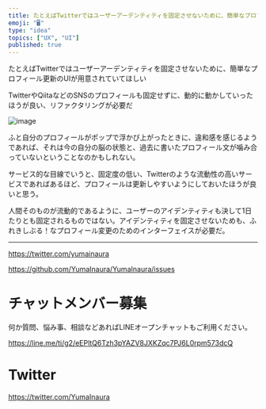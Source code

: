 ```yaml
---
title: たとえばTwitterではユーザーアーデンティティを固定させないために、簡単なプロフィール更新のUIが用意されていてほしい
emoji: "🖥"
type: "idea"
topics: ["UX", "UI"]
published: true
---
```


たとえばTwitterではユーザーアーデンティティを固定させないために、簡単なプロフィール更新のUIが用意されていてほしい

TwitterやQiitaなどのSNSのプロフィールも固定せずに、動的に動かしていったほうが良い、リファクタリングが必要だ

![image](https://user-images.githubusercontent.com/13635059/51079873-55094880-1713-11e9-8880-9f24cc89b8bb.png)

ふと自分のプロフィールがポップで浮かび上がったときに、違和感を感じるようであれば、それは今の自分の脳の状態と、過去に書いたプロフィール文が噛み合っていないということなのかもしれない。

サービス的な目線でいうと、固定度の低い、Twitterのような流動性の高いサービスであればあるほど、プロフィールは更新しやすいようにしておいたほうが良いと思う。

人間そのものが流動的であるように、ユーザーのアイデンティティも決して1日たりとも固定されるものではない。アイデンティティを固定させないためも、ふれきしぶる！なプロフィール変更のためのインターフェイスが必要だ。



---

https://twitter.com/yumainaura

https://github.com/YumaInaura/YumaInaura/issues









<!-- Update From Qiita API -->

# チャットメンバー募集


何か質問、悩み事、相談などあればLINEオープンチャットもご利用ください。

https://line.me/ti/g2/eEPltQ6Tzh3pYAZV8JXKZqc7PJ6L0rpm573dcQ





# Twitter


https://twitter.com/YumaInaura


<!-- Update From Qiita API -->


